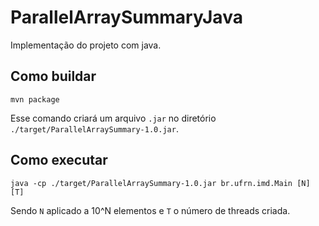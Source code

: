 # ParallelArraySummaryJava
Implementação do projeto com java.

## Como buildar

```
mvn package
```

Esse comando criará um arquivo `.jar` no diretório `./target/ParallelArraySummary-1.0.jar`.

## Como executar 

```
java -cp ./target/ParallelArraySummary-1.0.jar br.ufrn.imd.Main [N] [T]
```

Sendo `N` aplicado a 10^N elementos e `T` o número de threads criada.
